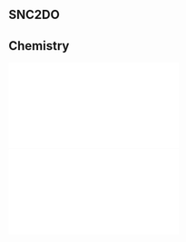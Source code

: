 ## SNC2DO

## Chemistry
![Notes](Chemistry/Chemistry_SNC2D0.md)
![My Periodic Table / Data Tables](Chemistry/My_Periodic_Table.pdf)